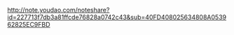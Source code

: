 http://note.youdao.com/noteshare?id=227713f7db3a81ffcde76828a0742c43&sub=40FD408025634808A053962825EC9FBD